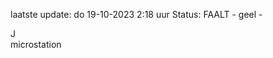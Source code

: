 laatste update: 
do 19-10-2023  2:18   uur 
Status: FAALT - geel - 
<div class="service R">J</div><div class="service Y">microstation</div>